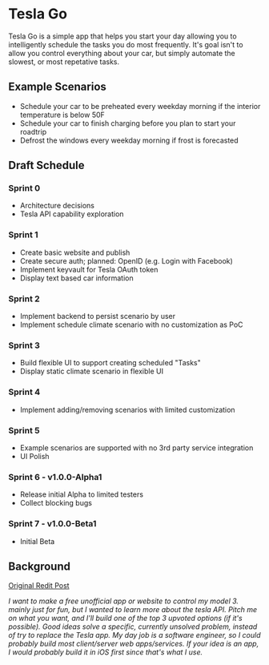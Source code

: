 # Tesla Go
Tesla Go is a simple app that helps you start your day allowing you to intelligently schedule the tasks you do most frequently. It's goal isn't to allow you control everything about your car, but simply automate the slowest, or most repetative tasks.

## Example Scenarios
* Schedule your car to be preheated every weekday morning if the interior temperature is below 50F
* Schedule your car to finish charging before you plan to start your roadtrip
* Defrost the windows every weekday morning if frost is forecasted


## Draft Schedule 

### Sprint 0 
* Architecture decisions 
* Tesla API capability exploration

### Sprint 1
* Create basic website and publish
* Create secure auth; planned: OpenID (e.g. Login with Facebook)
* Implement keyvault for Tesla OAuth token
* Display text based car information

### Sprint 2
* Implement backend to persist scenario by user
* Implement schedule climate scenario with no customization as PoC

### Sprint 3
* Build flexible UI to support creating scheduled "Tasks"
* Display static climate scenario in flexible UI

### Sprint 4
* Implement adding/removing scenarios with limited customization 

### Sprint 5
* Example scenarios are supported with no 3rd party service integration
* UI Polish

### Sprint 6 - v1.0.0-Alpha1
* Release initial Alpha to limited testers
* Collect blocking bugs

### Sprint 7 - v1.0.0-Beta1
* Initial Beta

## Background
[Original Redit Post](https://www.reddit.com/r/teslamotors/comments/9joh3c/ill_build_your_unofficial_tesla_owner_app_or/)

*I want to make a free unofficial app or website to control my model 3. mainly just for fun, but I wanted to learn more about the tesla API.
Pitch me on what you want, and I'll build one of the top 3 upvoted options (if it's possible). Good ideas solve a specific, currently unsolved problem, instead of try to replace the Tesla app. My day job is a software engineer, so I could probably build most client/server web apps/services. If your idea is an app, I would probably build it in iOS first since that's what I use.*

